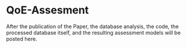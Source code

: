 # QoE-Assesment
After the publication of the Paper, the database analysis, the code, the processed database itself, and the resulting assessment models will be posted here.
